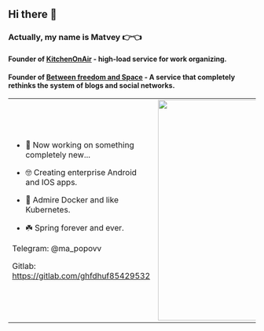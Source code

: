 ## Hi there 👋

### Actually, my name is Matvey 👉👈
#### Founder of [KitchenOnAir](https://github.com/KitchenOnAir) - high-load service for work organizing.
#### Founder of [Between freedom and Space](https://github.com/Between-freedom-and-Space) - A service that completely rethinks the system of blogs and social networks.
<p align="center">
  <table>
  <tr>
      <td>
      
- 🔭 Now working on something completely new...
       
- 🤓 Creating enterprise Android and IOS apps.
       
- 🐸 Admire Docker and like Kubernetes.
       
- ☘️ Spring forever and ever.

Telegram: @ma_popovv

Gitlab: https://gitlab.com/ghfdhuf85429532
   </td>
       <td><img width="450px" src="https://github-readme-stats.vercel.app/api/top-langs/?username=Ferum-bot&langs_count=10&hide=html&layout=compact&hide_border=true&hide_title=true&theme=merko" /></td>
  </tr>   
</table>
</p>

